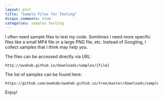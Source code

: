 ```yaml
---
layout: post
title: "Sample Files for Testing"
disqus_comments: true
categories: samples testing
---
```

I often need sample files to test my code. Somtimes I need more specific files like a small MP4 file or a large PNG file, etc.
Instead of Googling, I collect samples that I think may help you.

The files can be accessed directly via URL:
  
    http://owahab.github.io/downloads/samples/{file}

The list of samples can be found here:
  
    https://github.com/owahab/owahab.github.io/tree/master/downloads/samples

Enjoy!